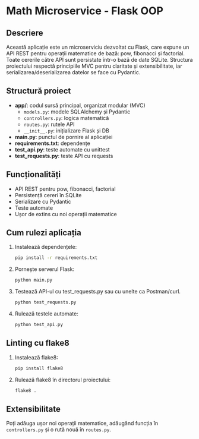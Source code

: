 # Math Microservice - Flask OOP

## Descriere

Această aplicație este un microserviciu dezvoltat cu Flask, care expune un API REST pentru operații matematice de bază: pow, fibonacci și factorial. Toate cererile către API sunt persistate într-o bază de date SQLite. Structura proiectului respectă principiile MVC pentru claritate și extensibilitate, iar serializarea/deserializarea datelor se face cu Pydantic.

## Structură proiect

- **app/**: codul sursă principal, organizat modular (MVC)
  - `models.py`: modele SQLAlchemy și Pydantic
  - `controllers.py`: logica matematică
  - `routes.py`: rutele API
  - `__init__.py`: inițializare Flask și DB
- **main.py**: punctul de pornire al aplicației
- **requirements.txt**: dependențe
- **test_api.py**: teste automate cu unittest
- **test_requests.py**: teste API cu requests

## Funcționalități
- API REST pentru pow, fibonacci, factorial
- Persistență cereri în SQLite
- Serializare cu Pydantic
- Teste automate
- Ușor de extins cu noi operații matematice

## Cum rulezi aplicația

1. Instalează dependențele:
   ```bash
   pip install -r requirements.txt
   ```
2. Pornește serverul Flask:
   ```bash
   python main.py
   ```
3. Testează API-ul cu test_requests.py sau cu unelte ca Postman/curl.
   ```bash
   python test_requests.py
   ```
4. Rulează testele automate:
   ```bash
   python test_api.py
   ```

## Linting cu flake8

1. Instalează flake8:
   ```bash
   pip install flake8
   ```
2. Rulează flake8 în directorul proiectului:
   ```bash
   flake8 .
   ```

## Extensibilitate

Poți adăuga ușor noi operații matematice, adăugând funcția în `controllers.py` și o rută nouă în `routes.py`.
